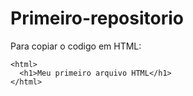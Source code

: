 # Primeiro-repositorio

Para copiar o codigo em HTML:
```
<html>
  <h1>Meu primeiro arquivo HTML</h1>
</html>
```
